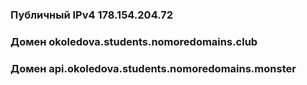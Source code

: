 ### Публичный IPv4 178.154.204.72
### Домен okoledova.students.nomoredomains.club
### Домен api.okoledova.students.nomoredomains.monster